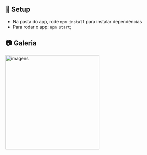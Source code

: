 
## :wrench: Setup

- Na pasta do app, rode `npm install` para instalar dependências 
- Para rodar o app: `npm start`;

## 📷 Galeria

<img src="https://i.imgur.com/MMGoxwN.jpg" width="300" height="" alt="imagens">


